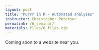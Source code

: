 ```yaml
---
layout: post
title: "Purrr in R - Automated analyses"
instructor: Christopher Peterson
permalink: /6_seminar/
materials: files/6_files.zip
---
```


Coming soon to a website near you.
